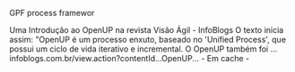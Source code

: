 GPF process framewor

Uma Introdução ao OpenUP na revista Visão Ágil - InfoBlogs
O texto inicia assim: "OpenUP é um processo enxuto, baseado no 'Unified Process', que possui um ciclo de vida iterativo e incremental. O OpenUP também foi ...
infoblogs.com.br/view.action?contentId...OpenUP... - Em cache -